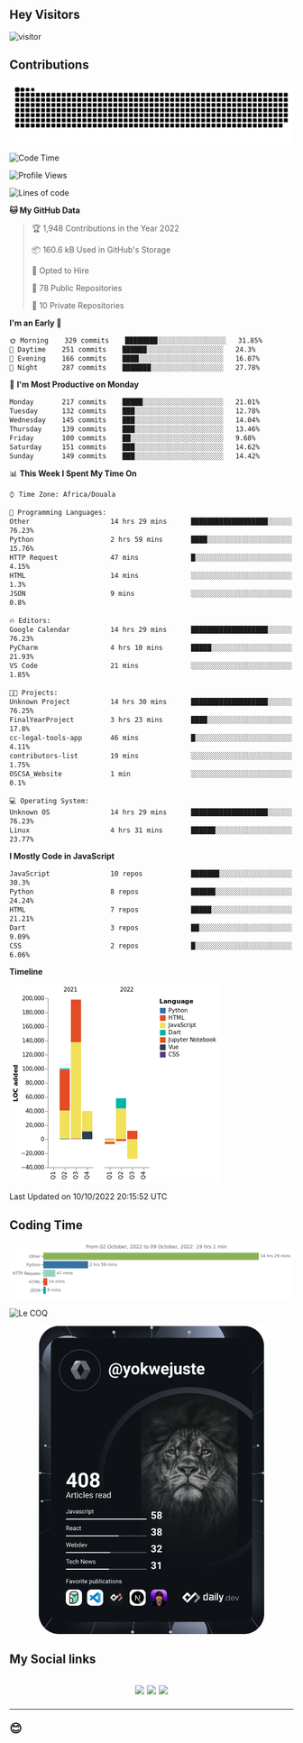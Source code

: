 ## Hey Visitors
![visitor](https://profile-counter.glitch.me/yokwejuste/count.svg)

## Contributions
<p align="center">
  <img src="https://raw.githubusercontent.com/yokwejuste/yokwejuste/output/github-contribution-grid-snake.svg" />
</p>

<!--START_SECTION:waka-->
![Code Time](http://img.shields.io/badge/Code%20Time-1%2C139%20hrs%2028%20mins-blue)

![Profile Views](http://img.shields.io/badge/Profile%20Views-10-blue)

![Lines of code](https://img.shields.io/badge/From%20Hello%20World%20I%27ve%20Written-372%20Thousand%20lines%20of%20code-blue)

**🐱 My GitHub Data** 

> 🏆 1,948 Contributions in the Year 2022
 > 
> 📦 160.6 kB Used in GitHub's Storage 
 > 
> 💼 Opted to Hire
 > 
> 📜 78 Public Repositories 
 > 
> 🔑 10 Private Repositories  
 > 
**I'm an Early 🐤** 

```text
🌞 Morning    329 commits    ████████░░░░░░░░░░░░░░░░░   31.85% 
🌆 Daytime    251 commits    ██████░░░░░░░░░░░░░░░░░░░   24.3% 
🌃 Evening    166 commits    ████░░░░░░░░░░░░░░░░░░░░░   16.07% 
🌙 Night      287 commits    ███████░░░░░░░░░░░░░░░░░░   27.78%

```
📅 **I'm Most Productive on Monday** 

```text
Monday       217 commits    █████░░░░░░░░░░░░░░░░░░░░   21.01% 
Tuesday      132 commits    ███░░░░░░░░░░░░░░░░░░░░░░   12.78% 
Wednesday    145 commits    ███░░░░░░░░░░░░░░░░░░░░░░   14.04% 
Thursday     139 commits    ███░░░░░░░░░░░░░░░░░░░░░░   13.46% 
Friday       100 commits    ██░░░░░░░░░░░░░░░░░░░░░░░   9.68% 
Saturday     151 commits    ███░░░░░░░░░░░░░░░░░░░░░░   14.62% 
Sunday       149 commits    ███░░░░░░░░░░░░░░░░░░░░░░   14.42%

```


📊 **This Week I Spent My Time On** 

```text
⌚︎ Time Zone: Africa/Douala

💬 Programming Languages: 
Other                    14 hrs 29 mins      ███████████████████░░░░░░   76.23% 
Python                   2 hrs 59 mins       ████░░░░░░░░░░░░░░░░░░░░░   15.76% 
HTTP Request             47 mins             █░░░░░░░░░░░░░░░░░░░░░░░░   4.15% 
HTML                     14 mins             ░░░░░░░░░░░░░░░░░░░░░░░░░   1.3% 
JSON                     9 mins              ░░░░░░░░░░░░░░░░░░░░░░░░░   0.8%

🔥 Editors: 
Google Calendar          14 hrs 29 mins      ███████████████████░░░░░░   76.23% 
PyCharm                  4 hrs 10 mins       █████░░░░░░░░░░░░░░░░░░░░   21.93% 
VS Code                  21 mins             ░░░░░░░░░░░░░░░░░░░░░░░░░   1.85%

🐱‍💻 Projects: 
Unknown Project          14 hrs 30 mins      ███████████████████░░░░░░   76.25% 
FinalYearProject         3 hrs 23 mins       ████░░░░░░░░░░░░░░░░░░░░░   17.8% 
cc-legal-tools-app       46 mins             █░░░░░░░░░░░░░░░░░░░░░░░░   4.11% 
contributors-list        19 mins             ░░░░░░░░░░░░░░░░░░░░░░░░░   1.75% 
OSCSA_Website            1 min               ░░░░░░░░░░░░░░░░░░░░░░░░░   0.1%

💻 Operating System: 
Unknown OS               14 hrs 29 mins      ███████████████████░░░░░░   76.23% 
Linux                    4 hrs 31 mins       ██████░░░░░░░░░░░░░░░░░░░   23.77%

```

**I Mostly Code in JavaScript** 

```text
JavaScript               10 repos            ███████░░░░░░░░░░░░░░░░░░   30.3% 
Python                   8 repos             ██████░░░░░░░░░░░░░░░░░░░   24.24% 
HTML                     7 repos             █████░░░░░░░░░░░░░░░░░░░░   21.21% 
Dart                     3 repos             ██░░░░░░░░░░░░░░░░░░░░░░░   9.09% 
CSS                      2 repos             █░░░░░░░░░░░░░░░░░░░░░░░░   6.06%

```


**Timeline**

![Chart not found](https://raw.githubusercontent.com/yokwejuste/yokwejuste/master/charts/bar_graph.png) 


 Last Updated on 10/10/2022 20:15:52 UTC
<!--END_SECTION:waka-->

## Coding Time

[![wakatime-stats](https://github.com/yokwejuste/yokwejuste/blob/master/images/stat.svg)](https://wakatime.com/@yokwejuste)

![Le COQ](https://metrics.lecoq.io/yokwejuste/)
<p align="center">
  <a href="#"><img src="https://github.com/yokwejuste/yokwejuste/blob/master/devcard.svg" width="400" alt="Yonkeu K. Steve's Dev Card"/></a>
</p>
<h2>My Social links<h2>
<p align="center">
  <a href="https://twitter.com/yokwejuste"><img src="https://img.shields.io/badge/twitter-%231DA1F2.svg?style=for-the-badge&logo=Twitter&logoColor=white"></a>
  <a href="https://linkedin.com/in/yokwejuste"><img src="https://img.shields.io/badge/linkedin-%230077B5.svg?style=for-the-badge&logo=linkedin&logoColor=white"></a>
  <a href="https://instagram.com/yokwejuste0"><img src="https://img.shields.io/badge/instagram-%23E4405F.svg?style=for-the-badge&logo=Instagram&logoColor=white"></a>
</p>
<hr>
😊
